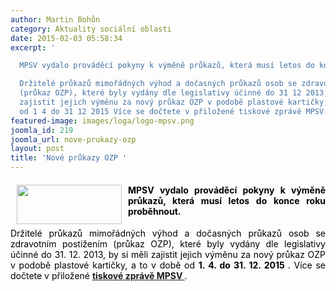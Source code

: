 ```yaml
---
author: Martin Bohůn
category: Aktuality sociální oblasti
date: 2015-02-03 05:58:34
excerpt: '

  MPSV vydalo prováděcí pokyny k výměně průkazů, která musí letos do konce roku proběhnout 

  Držitelé průkazů mimořádných výhod a dočasných průkazů osob se zdravotním postižením
  (průkaz OZP), které byly vydány dle legislativy účinné do 31 12 2013, by si měli
  zajistit jejich výměnu za nový průkaz OZP v podobě plastové kartičky, a to v době
  od 1 4 do 31 12 2015 Více se dočtete v přiložené tiskové zprávě MPSV'
featured-image: images/loga/logo-mpsv.png
joomla_id: 219
joomla_url: nove-prukazy-ozp
layout: post
title: 'Nové průkazy OZP '
---
```


<h4 style="text-align: justify;">
 <img border="0" height="63" src="{{ site.baseurl }}/images/loga/logo-mpsv.png" style="float: left; margin-left: 10px; margin-right: 10px;" width="168"/>
</h4>
<h4 style="text-align: justify;">
 <span style="font-size: 1em; color: #000000;">
  MPSV vydalo prováděcí pokyny k výměně průkazů, která musí letos do konce roku proběhnout.
 </span>
</h4>
<p style="text-align: justify;">
 <span style="color: #000000;">
  Držitelé průkazů mimořádných výhod a dočasných průkazů osob se zdravotním postižením (průkaz OZP), které byly vydány dle legislativy účinné do 31. 12. 2013, by si měli zajistit jejich výměnu za nový průkaz OZP v podobě plastové kartičky, a to v době od
  <strong>
   1. 4. do 31. 12. 2015
  </strong>
  . Více se dočtete v přiložené
 </span>
 <span style="color: #000000;">
  <a href="images/dokumenty-pdf-doc/vymena_ztp.pdf" target="_blank" title="Výměna průkazů OZP">
   <strong>
    tiskové zprávě MPSV
   </strong>
  </a>
  .
 </span>
</p>